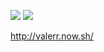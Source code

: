 <a href="https://codeclimate.com/github/valerr/frontend-project-lvl3/maintainability"><img src="https://api.codeclimate.com/v1/badges/e300a57560e0ed346838/maintainability" /></a>
![](https://github.com/valerr/frontend-project-lvl3/workflows/project3/badge.svg)

http://valerr.now.sh/


